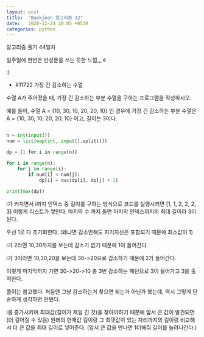 ```yaml
---
layout: post
title:  "Baekjoon 알고리즘 32"
date:   2020-12-24 20:05 +0530
categories: python
---
```


알고리즘 풀기 44일차

일주일에 한번은 반성문을 쓰는 듯한 느낌,,,ㅎ

:)


- #11722     가장 긴 감소하는 수열

수열 A가 주어졌을 때, 가장 긴 감소하는 부분 수열을 구하는 프로그램을 작성하시오.

예를 들어, 수열 A = {10, 30, 10, 20, 20, 10} 인 경우에 가장 긴 감소하는 부분 수열은 A = {10, 30, 10, 20, 20, 10}  이고, 길이는 3이다.

```python

n = int(input())
num = list(map(int, input().split()))

dp = [1 for i in range(n)]

for i in range(n):
    for j in range(i):
        if num[i] < num[j]:
            dp[i] = max(dp[i], dp[j] + 1)
            
print(max(dp))

```

i가 커지면서 i까지 인덱스 중 길이를 구하는 방식으로 코드를 실행시키면 [1, 1, 2, 2, 2, 3] 이렇게 리스트가 쌓인다.
마지막 수 까지 돌면 마지막 인덱스까지의 최대 길이라 3이 된다.

우선 1로 다 초기화한다. (왜냐면 감소안해도 자기자신은 포함되기 때문에 최소값이 1)

i가 2라면 10,30까지를 보는데 감소가 없기 때문에 1이 들어간다.

i가 3이라면 10,30,20을 보는데 30->20으로 감소하기 때문에 2가 들어간다.

이렇게 마지막까지 가면 30->20->10 총 3번 감소하는 패턴으로 3이 들어가고 3을 출력한다.


풀이는 참고했다. 처음엔 그냥 감소하는거 찾으면 되는거 아닌가 했는데, 역시 그렇게 단순하게 생각하면 안됐다. 

i를 증가시키며 최대값(길이가 제일 긴 것)을 찾아야하기 때문에 앞서 큰 값이 발견되면(더 길어질 수 있음) 원래의 현재값 길이랑 그 최댓값이 있는 자리까지의 길이랑 비교해서 더 큰 값을 최대 길이로 넣어준다.
(앞서 큰 값을 만나면 1더해줘 길이를 늘려나간다.)



